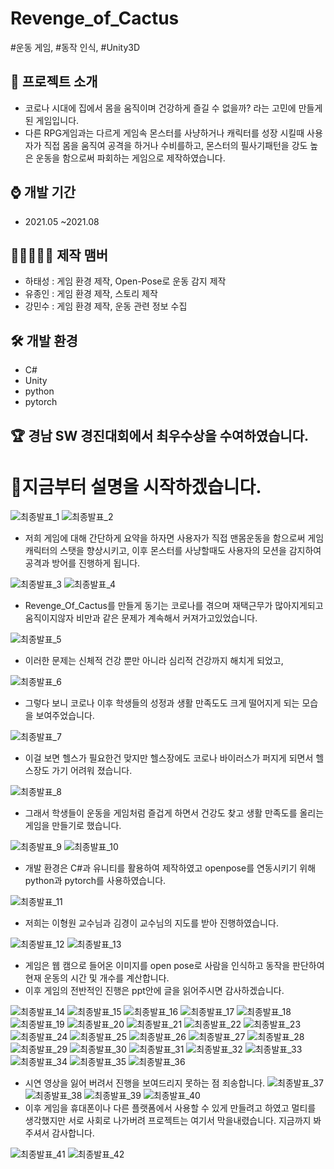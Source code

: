# Revenge_of_Cactus
#운동 게임, #동작 인식, #Unity3D 


## 📜 프로젝트 소개 
 - 코로나 시대에 집에서 몸을 움직이며 건강하게 즐길 수 없을까? 라는 고민에 만들게 된 게임입니다.
 - 다른 RPG게임과는 다르게 게임속 몬스터를 사냥하거나 캐릭터를 성장 시킬때 사용자가 직접 몸을 움직여 공격을 하거나 수비를하고, 몬스터의 필사기패턴을 강도 높은 운동을 함으로써 파회하는 게임으로 제작하였습니다.

## ⌚ 개발 기간
* 2021.05 ~2021.08

## 👨🏿‍🤝‍👨🏿 제작 맴버
 - 하태성 : 게임 환경 제작, Open-Pose로 운동 감지 제작
 - 유종인 : 게임 환경 제작, 스토리 제작
 - 강민수 : 게임 환경 제작, 운동 관련 정보 수집
   
## 🛠 개발 환경
- C#     
- Unity
- python
- pytorch

## 🏆 경남 SW 경진대회에서 최우수상을 수여하였습니다.

# 🎥지금부터 설명을 시작하겠습니다.
![최종발표_1](https://github.com/gkxotjd12312/Revenge_of_Cactus/assets/54784059/12061b8e-77b4-48ba-a919-59c23325f257)
![최종발표_2](https://github.com/gkxotjd12312/Revenge_of_Cactus/assets/54784059/9c58d7da-a23a-4ab2-8a91-204a423d343f)
 - 저희 게임에 대해 간단하게 요약을 하자면 사용자가 직접 맨몸운동을 함으로써 게임 캐릭터의 스탯을 향상시키고, 이후 몬스터를 사냥할때도 사용자의 모션을 감지하여 공격과 방어를 진행하게 됩니다.

![최종발표_3](https://github.com/gkxotjd12312/Revenge_of_Cactus/assets/54784059/4f5ff816-7a19-422e-bec1-f0fe9c1998cd)
![최종발표_4](https://github.com/gkxotjd12312/Revenge_of_Cactus/assets/54784059/c2698cba-80ae-4bc9-a430-7a24a4bd1c26)
 - Revenge_Of_Cactus를 만들게 동기는 코로나를 겪으며 재택근무가 많아지게되고 움직이지않자 비만과 같은 문제가 계속해서 커져가고있었습니다.

![최종발표_5](https://github.com/gkxotjd12312/Revenge_of_Cactus/assets/54784059/bcae434d-f725-4c51-96b1-dfff3b5f97b7)
 - 이러한 문제는 신체적 건강 뿐만 아니라 심리적 건강까지 해치게 되었고,

![최종발표_6](https://github.com/gkxotjd12312/Revenge_of_Cactus/assets/54784059/a3e8f8b2-8dc1-4863-bf53-3120d736a7f5)
 - 그렇다 보니 코로나 이후 학생들의 성정과 생활 만족도도 크게 떨어지게 되는 모습을 보여주었습니다.

![최종발표_7](https://github.com/gkxotjd12312/Revenge_of_Cactus/assets/54784059/699a02bd-4be3-4dc4-9f66-67bd03f0726a)
 - 이걸 보면 헬스가 필요한건 맞지만 헬스장에도 코로나 바이러스가 퍼지게 되면서 헬스장도 가기 어려워 졌습니다.
   
![최종발표_8](https://github.com/gkxotjd12312/Revenge_of_Cactus/assets/54784059/c1dd82fe-cb2a-4a6a-b5ee-6e0cc2ec8463)
 - 그래서 학생들이 운동을 게임처럼 즐겁게 하면서 건강도 찾고 생활 만족도를 올리는 게임을 만들기로 했습니다.
   
![최종발표_9](https://github.com/gkxotjd12312/Revenge_of_Cactus/assets/54784059/a64c84d4-7da1-414f-b3e4-d82c825bf449)
![최종발표_10](https://github.com/gkxotjd12312/Revenge_of_Cactus/assets/54784059/73cec175-fbf7-403b-b9dd-10b20078c005)
 - 개발 환경은 C#과 유니티를 활용하여 제작하였고 openpose를 연동시키기 위해 python과 pytorch를 사용하였습니다.
   
![최종발표_11](https://github.com/gkxotjd12312/Revenge_of_Cactus/assets/54784059/35aad29c-26aa-4550-9897-1c13297552f2)
 - 저희는 이형원 교수님과 김경이 교수님의 지도를 받아 진행하였습니다.
   
![최종발표_12](https://github.com/gkxotjd12312/Revenge_of_Cactus/assets/54784059/7f575d9b-1032-4ea9-b75b-31855b7d29c5)
![최종발표_13](https://github.com/gkxotjd12312/Revenge_of_Cactus/assets/54784059/8de4a113-9c7f-4d5b-b03c-19a1a6e058c3)
 - 게임은 웹 캠으로 들어온 이미지를 open pose로 사람을 인식하고 동작을 판단하여 현재 운동의 시간 및 개수를 계산합니다.
 - 이후 게임의 전반적인 진행은 ppt안에 글을 읽어주시면 감사하겠습니다.

![최종발표_14](https://github.com/gkxotjd12312/Revenge_of_Cactus/assets/54784059/e08bb7d6-8455-4230-9a05-4ce05eefb530)
![최종발표_15](https://github.com/gkxotjd12312/Revenge_of_Cactus/assets/54784059/ea572b7a-603a-4ba5-9c57-6f79ba1bd932)
![최종발표_16](https://github.com/gkxotjd12312/Revenge_of_Cactus/assets/54784059/d460fdcd-13f0-4f33-be52-cd542a267df3)
![최종발표_17](https://github.com/gkxotjd12312/Revenge_of_Cactus/assets/54784059/752f4d69-96a8-41bf-ad0a-ae5bf4618773)
![최종발표_18](https://github.com/gkxotjd12312/Revenge_of_Cactus/assets/54784059/d8a98442-a31f-499d-b5ad-926b480d71ee)
![최종발표_19](https://github.com/gkxotjd12312/Revenge_of_Cactus/assets/54784059/36e4d2df-8c08-4f6c-91a3-924480172a63)
![최종발표_20](https://github.com/gkxotjd12312/Revenge_of_Cactus/assets/54784059/e1a09099-90d6-4daa-bab9-95c9e7f1c6e9)
![최종발표_21](https://github.com/gkxotjd12312/Revenge_of_Cactus/assets/54784059/5ef1b26a-cadf-424f-899c-8e3bb9bf8857)
![최종발표_22](https://github.com/gkxotjd12312/Revenge_of_Cactus/assets/54784059/5dd5ad5e-f124-4c23-91eb-e16c743f4d9c)
![최종발표_23](https://github.com/gkxotjd12312/Revenge_of_Cactus/assets/54784059/50c71aec-ba3c-4bfa-95e0-873753aa8444)
![최종발표_24](https://github.com/gkxotjd12312/Revenge_of_Cactus/assets/54784059/56ee7819-c28d-4459-aaac-adfb730a1149)
![최종발표_25](https://github.com/gkxotjd12312/Revenge_of_Cactus/assets/54784059/3b655b55-1fcb-4564-890b-19abeed00fbd)
![최종발표_26](https://github.com/gkxotjd12312/Revenge_of_Cactus/assets/54784059/9159f790-eb48-4008-b204-202087143f25)
![최종발표_27](https://github.com/gkxotjd12312/Revenge_of_Cactus/assets/54784059/1c8948b5-e4e7-4d52-8686-27c70af92646)
![최종발표_28](https://github.com/gkxotjd12312/Revenge_of_Cactus/assets/54784059/b35ebe81-1e7f-478a-98d6-715b44ed8506)
![최종발표_29](https://github.com/gkxotjd12312/Revenge_of_Cactus/assets/54784059/49b80a1e-0bfe-4e8c-8f07-b98683542eda)
![최종발표_30](https://github.com/gkxotjd12312/Revenge_of_Cactus/assets/54784059/03b772e6-c6e1-4773-b3ef-5a548d24dbc4)
![최종발표_31](https://github.com/gkxotjd12312/Revenge_of_Cactus/assets/54784059/c6f688a8-c9b1-4545-83d9-ec198ba9fa94)
![최종발표_32](https://github.com/gkxotjd12312/Revenge_of_Cactus/assets/54784059/c1060b12-65b5-4bd4-b878-960bf360eec1)
![최종발표_33](https://github.com/gkxotjd12312/Revenge_of_Cactus/assets/54784059/ab47d728-b02e-4721-bae2-f0ee74e43620)
![최종발표_34](https://github.com/gkxotjd12312/Revenge_of_Cactus/assets/54784059/f46307dd-0737-4d87-bc61-52706e0dd23a)
![최종발표_35](https://github.com/gkxotjd12312/Revenge_of_Cactus/assets/54784059/9f6af012-06d9-4f70-a2d6-3079fdf4bc9d)
![최종발표_36](https://github.com/gkxotjd12312/Revenge_of_Cactus/assets/54784059/5b2afd33-77e8-4f6b-a1a9-5e7da0e0388f)
 - 시연 영상을 잃어 버려서 진행을 보여드리지 못하는 점 죄송합니다.
![최종발표_37](https://github.com/gkxotjd12312/Revenge_of_Cactus/assets/54784059/e62cefd3-23f2-442e-b0d8-a13cbd9a9a85)
![최종발표_38](https://github.com/gkxotjd12312/Revenge_of_Cactus/assets/54784059/2addb93f-b475-4a57-9222-747b8e0bd32b)
![최종발표_39](https://github.com/gkxotjd12312/Revenge_of_Cactus/assets/54784059/426bfe12-7a62-4e9d-8c07-5b85ce1e721d)
![최종발표_40](https://github.com/gkxotjd12312/Revenge_of_Cactus/assets/54784059/d78f9778-d134-44d4-8819-b9f304805a8a)
 - 이후 게임을 휴대폰이나 다른 플랫폼에서 사용할 수 있게 만들려고 하였고 멀티를 생각했지만 서로 사회로 나가버려 프로젝트는 여기서 막을내렸습니다. 지금까지 봐주셔서 감사합니다.

![최종발표_41](https://github.com/gkxotjd12312/Revenge_of_Cactus/assets/54784059/6b2ed4e7-265a-4ed3-afe0-43405448e2b0)
![최종발표_42](https://github.com/gkxotjd12312/Revenge_of_Cactus/assets/54784059/47730cca-7586-4465-bb00-06a9bf171ddd)

